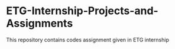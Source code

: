 # ETG-Internship-Projects-and-Assignments
This repository contains codes  assignment given in ETG internship 
